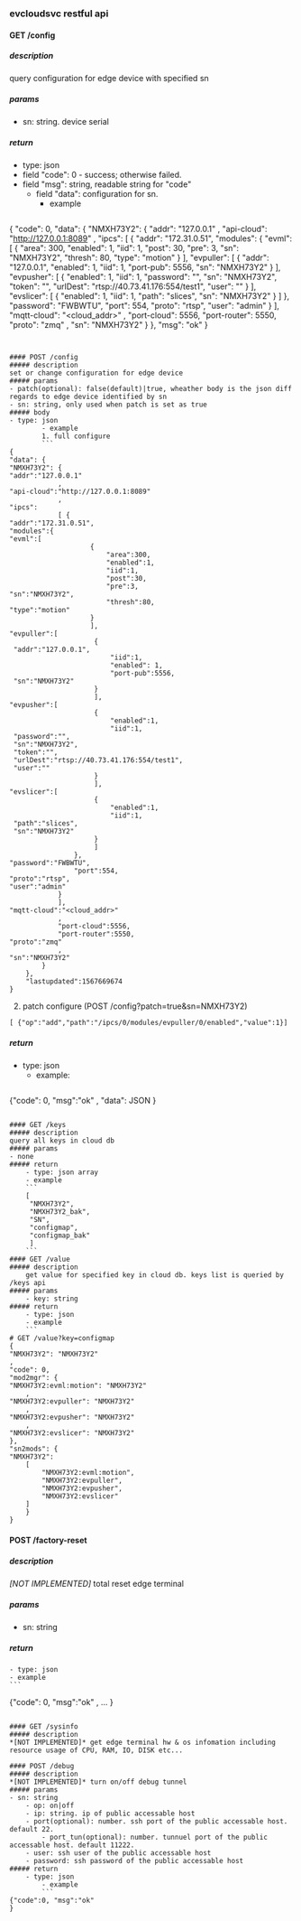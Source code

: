### evcloudsvc restful api

#### GET /config
##### description
query configuration for edge device with specified sn
##### params
- sn: string. device serial
##### return
- type: json
- field "code": 0 - success;
otherwise failed.
- field "msg": string, readable string for "code"
    - field "data": configuration for sn.
        - example
        ```
{
    "code": 0,
"data": {
"NMXH73Y2": {
"addr": "127.0.0.1"
            ,
"api-cloud": "http://127.0.0.1:8089"
            ,
"ipcs":
            [ {
"addr": "172.31.0.51",
"modules": {
"evml": [
                    {
                        "area": 300,
                        "enabled": 1,
                        "iid": 1,
                        "post": 30,
                        "pre": 3,
"sn": "NMXH73Y2",
                        "thresh": 80,
"type": "motion"
                    }
                    ],
"evpuller": [
                         {
 "addr": "127.0.0.1",
                             "enabled": 1,
                             "iid": 1,
                             "port-pub": 5556,
 "sn": "NMXH73Y2"
                         }
                         ],
"evpusher": [
                         {
                             "enabled": 1,
                             "iid": 1,
 "password": "",
 "sn": "NMXH73Y2",
 "token": "",
 "urlDest": "rtsp://40.73.41.176:554/test1",
 "user": ""
                         }
                         ],
"evslicer": [
                         {
                             "enabled": 1,
                             "iid": 1,
 "path": "slices",
 "sn": "NMXH73Y2"
                         }
                         ]
                    },
"password": "FWBWTU",
                    "port": 554,
"proto": "rtsp",
"user": "admin"
                }
                ],
"mqtt-cloud": "<cloud_addr>"
                ,
                "port-cloud": 5556,
                "port-router": 5550,
"proto": "zmq"
                ,
"sn": "NMXH73Y2"
            }
        },
"msg": "ok"
    }
```


#### POST /config
##### description
set or change configuration for edge device
##### params
- patch(optional): false(default)|true, wheather body is the json diff regards to edge device identified by sn
- sn: string, only used when patch is set as true
##### body
- type: json
        - example
        1. full configure
        ```
{
"data": {
"NMXH73Y2": {
"addr":"127.0.0.1"
            ,
"api-cloud":"http://127.0.0.1:8089"
            ,
"ipcs":
            [ {
"addr":"172.31.0.51",
"modules":{
"evml":[
                    {
                        "area":300,
                        "enabled":1,
                        "iid":1,
                        "post":30,
                        "pre":3,
"sn":"NMXH73Y2",
                        "thresh":80,
"type":"motion"
                    }
                    ],
"evpuller":[
                     {
 "addr":"127.0.0.1",
                         "iid":1,
                         "enabled": 1,
                         "port-pub":5556,
 "sn":"NMXH73Y2"
                     }
                     ],
"evpusher":[
                     {
                         "enabled":1,
                         "iid":1,
 "password":"",
 "sn":"NMXH73Y2",
 "token":"",
 "urlDest":"rtsp://40.73.41.176:554/test1",
 "user":""
                     }
                     ],
"evslicer":[
                     {
                         "enabled":1,
                         "iid":1,
 "path":"slices",
 "sn":"NMXH73Y2"
                     }
                     ]
                },
"password":"FWBWTU",
                "port":554,
"proto":"rtsp",
"user":"admin"
            }
            ],
"mqtt-cloud":"<cloud_addr>"
            ,
            "port-cloud":5556,
            "port-router":5550,
"proto":"zmq"
            ,
"sn":"NMXH73Y2"
        }
    },
    "lastupdated":1567669674
}
```
2. patch configure (POST /config?patch=true&sn=NMXH73Y2)
```
[ {"op":"add","path":"/ipcs/0/modules/evpuller/0/enabled","value":1}]
```
##### return
- type: json
    - example:
    ```
{"code": 0, "msg":"ok"
, "data":
    JSON
}
```

#### GET /keys
##### description
query all keys in cloud db
##### params
- none
##### return
    - type: json array
    - example
    ```
    [
     "NMXH73Y2",
     "NMXH73Y2_bak",
     "SN",
     "configmap",
     "configmap_bak"
     ]
    ```
#### GET /value
##### description
    get value for specified key in cloud db. keys list is queried by /keys api
##### params
    - key: string
##### return
    - type: json
    - example
    ```
# GET /value?key=configmap
{
"NMXH73Y2": "NMXH73Y2"
,
"code": 0,
"mod2mgr": {
"NMXH73Y2:evml:motion": "NMXH73Y2"
    ,
"NMXH73Y2:evpuller": "NMXH73Y2"
    ,
"NMXH73Y2:evpusher": "NMXH73Y2"
    ,
"NMXH73Y2:evslicer": "NMXH73Y2"
},
"sn2mods": {
"NMXH73Y2":
    [
        "NMXH73Y2:evml:motion",
        "NMXH73Y2:evpuller",
        "NMXH73Y2:evpusher",
        "NMXH73Y2:evslicer"
    ]
    }
}
```
#### POST /factory-reset
##### description
*[NOT IMPLEMENTED]* total reset edge terminal
##### params
- sn: string
##### return
    - type: json
    - example
    ```
{"code": 0, "msg":"ok"
    , ...
}
```

#### GET /sysinfo
##### description
*[NOT IMPLEMENTED]* get edge terminal hw & os infomation including resource usage of CPU, RAM, IO, DISK etc...

#### POST /debug
##### description
*[NOT IMPLEMENTED]* turn on/off debug tunnel
##### params
- sn: string
    - op: on|off
    - ip: string. ip of public accessable host
    - port(optional): number. ssh port of the public accessable host. default 22.
        - port_tun(optional): number. tunnuel port of the public accessable host. default 11222.
    - user: ssh user of the public accessable host
    - password: ssh password of the public accessable host
##### return
    - type: json
        - example
        ```
{"code":0, "msg":"ok"
}
```


